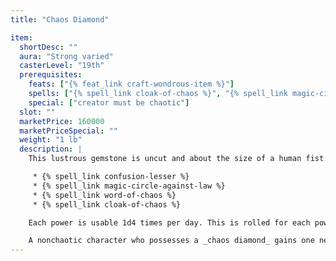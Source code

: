 ```yaml
---
title: "Chaos Diamond"

item:
  shortDesc: ""
  aura: "Strong varied"
  casterLevel: "19th"
  prerequisites:
    feats: ["{% feat_link craft-wondrous-item %}"]
    spells: ["{% spell_link cloak-of-chaos %}", "{% spell_link magic-circle-against-law %}", "{% spell_link confusion-lesser %}", "{% spell_link word-of-chaos %}"]
    special: ["creator must be chaotic"]
  slot: ""
  marketPrice: 160000
  marketPriceSpecial: ""
  weight: "1 lb"
  description: |
    This lustrous gemstone is uncut and about the size of a human fist. The gem grants its possessor the following powers:

     * {% spell_link confusion-lesser %}
     * {% spell_link magic-circle-against-law %}
     * {% spell_link word-of-chaos %}
     * {% spell_link cloak-of-chaos %}

    Each power is usable 1d4 times per day. This is rolled for each power individually and the character does not know the result.

    A nonchaotic character who possesses a _chaos diamond_ gains one negative level. Although this level never results in actual level loss, it remains as long as the diamond is in the character's possession and cannot be overcome in any way (including {% spell_link restoration %} spells).
---
```

